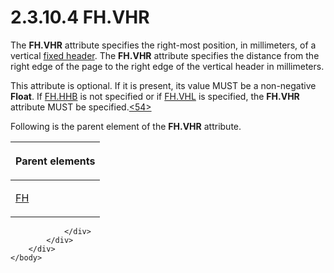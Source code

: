 <html dir="LTR" xmlns:mshelp="http://msdn.microsoft.com/mshelp" xmlns:ddue="http://ddue.schemas.microsoft.com/authoring/2003/5" xmlns:xlink="http://www.w3.org/1999/xlink" xmlns:tool="http://www.microsoft.com/tooltip">
    <head>
        <meta http-equiv="Content-Type" content="text/html; CHARSET=utf-8"></meta>
        <meta name="save" content="history"></meta>
        <title>2.3.10.4 FH.VHR</title>
        <xml>
            <mshelp:toctitle title="2.3.10.4 FH.VHR"></mshelp:toctitle>
            <mshelp:rltitle title="[MS-RGDI]: FH.VHR"></mshelp:rltitle>
            <mshelp:keyword index="A" term="33a888b7-96d3-48fa-9c59-a671e272598a"></mshelp:keyword>
            <mshelp:attr name="DCSext.ContentType" value="open specification"></mshelp:attr>
            <mshelp:attr name="AssetID" value="33a888b7-96d3-48fa-9c59-a671e272598a"></mshelp:attr>
            <mshelp:attr name="TopicType" value="kbRef"></mshelp:attr>
            <mshelp:attr name="DCSext.Title" value="[MS-RGDI]: FH.VHR" />
        </xml>
    </head>
    <body>
        <div id="header">
            <h1 class="heading">2.3.10.4 FH.VHR</h1>
        </div>
        <div id="mainSection">
            <div id="mainBody">
                <div id="allHistory" class="saveHistory"></div>
                <div id="sectionSection0" class="section" name="collapseableSection">
                    

<p>The <b>FH.VHR</b> attribute specifies the right-most
position, in millimeters, of a vertical <a href="557e6223-9107-4be3-9f7c-b83beb5d16fc.md#gt_fa3c2e3f-8831-427d-b84d-d61744433876">fixed header</a>. The <b>FH.VHR</b>
attribute specifies the distance from the right edge of the page to the right
edge of the vertical header in millimeters.</p>

<p>This attribute is optional. If it is present, its value MUST
be a non-negative <b>Float</b>. If <a href="ded6ecf4-c2c4-4045-81e6-f332253b8572.md">FH.HHB</a> is not specified or
if <a href="0b694c86-a5c7-4eac-8df9-9c428133afed.md">FH.VHL</a> is specified,
the <b>FH.VHR</b> attribute MUST be specified.<a id="Appendix_A_Target_54"></a><a href="5f16d945-e8a0-4cc3-9547-1c8f3e568219.md#Appendix_A_54" aria-label="Product behavior note 54">&lt;54&gt;</a></p>

<p>Following is the parent element of the <b>FH.VHR</b>
attribute.</p>

<table>
 <thead>
  <tr>
   <th>
   <p>Parent elements</p>
   </th>
  </tr>
 </thead>
 <tr>
  <td>
  <p><a href="f90c5ba0-774f-4e7b-bdf1-8cba9df68169.md">FH</a></p>
  </td>
 </tr>
</table>


                </div>
            </div>
        </div>
    </body>
</html>